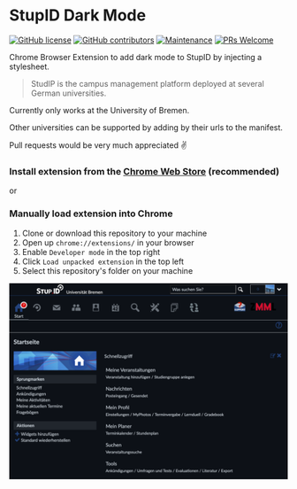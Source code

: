 # StupID Dark Mode

[![GitHub license](https://img.shields.io/github/license/Naereen/StrapDown.js.svg)](https://github.com/JoHoop/studip-logo-mod/blob/master/LICENSE)
[![GitHub contributors](https://img.shields.io/github/contributors/JoHoop/studip-logo-mod.svg)](https://github.com/JoHoop/studip-logo-mod/graphs/contributors/)
[![Maintenance](https://img.shields.io/badge/Maintained%3F-yes-green.svg)](https://github.com/JoHoop/studip-logo-mod/graphs/commit-activity)
[![PRs Welcome](https://img.shields.io/badge/PRs-welcome-brightgreen.svg?style=flat)](http://makeapullrequest.com)

Chrome Browser Extension to add dark mode to StupID by injecting a stylesheet.

> StudIP is the campus management platform deployed at several German universities.

Currently only works at the University of Bremen.

Other universities can be supported by adding by their urls to the manifest.

Pull requests would be very much appreciated ✌️

### Install extension from the [Chrome Web Store](https://chrome.google.com/webstore/detail/studip-logo-mod/fagenjpogifjohbjmdlomhkpbipkmeel) (recommended)

or

### Manually load extension into Chrome

1. Clone or download this repository to your machine
2. Open up `chrome://extensions/` in your browser
3. Enable `Developer mode` in the top right
4. Click `Load unpacked extension` in the top left
5. Select this repository's folder on your machine

![Screenshot](/assets/demo.png)
